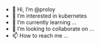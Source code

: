 - 👋 Hi, I’m @proloy
- 👀 I’m interested in kubernetes
- 🌱 I’m currently learning ...
- 💞️ I’m looking to collaborate on ...
- 📫 How to reach me ...

<!---
proloykumarhalder/proloykumarhalder is a ✨ special ✨ repository because its `README.md` (this file) appears on your GitHub profile.
You can click the Preview link to take a look at your changes.
--->

